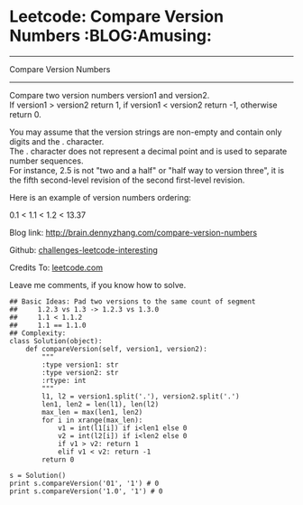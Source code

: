 # Leetcode: Compare Version Numbers     :BLOG:Amusing:


---

Compare Version Numbers  

---

Compare two version numbers version1 and version2.  
If version1 > version2 return 1, if version1 < version2 return -1, otherwise return 0.  

You may assume that the version strings are non-empty and contain only digits and the . character.  
The . character does not represent a decimal point and is used to separate number sequences.  
For instance, 2.5 is not "two and a half" or "half way to version three", it is the fifth second-level revision of the second first-level revision.  

Here is an example of version numbers ordering:  

0.1 < 1.1 < 1.2 < 13.37  

Blog link: <http://brain.dennyzhang.com/compare-version-numbers>  

Github: [challenges-leetcode-interesting](https://github.com/DennyZhang/challenges-leetcode-interesting/tree/master/compare-version-numbers)  

Credits To: [leetcode.com](https://leetcode.com/problems/compare-version-numbers/description)  

Leave me comments, if you know how to solve.  

    ## Basic Ideas: Pad two versions to the same count of segment
    ##     1.2.3 vs 1.3 -> 1.2.3 vs 1.3.0
    ##     1.1 < 1.1.2
    ##     1.1 == 1.1.0
    ## Complexity:
    class Solution(object):
        def compareVersion(self, version1, version2):
            """
            :type version1: str
            :type version2: str
            :rtype: int
            """
            l1, l2 = version1.split('.'), version2.split('.')
            len1, len2 = len(l1), len(l2)
            max_len = max(len1, len2)
            for i in xrange(max_len):
                v1 = int(l1[i]) if i<len1 else 0
                v2 = int(l2[i]) if i<len2 else 0
                if v1 > v2: return 1
                elif v1 < v2: return -1
            return 0
    
    s = Solution()
    print s.compareVersion('01', '1') # 0
    print s.compareVersion('1.0', '1') # 0